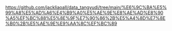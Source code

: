 https://github.com/jackliaoall/data_tangyudi/tree/main/%E6%9C%BA%E5%99%A8%E5%AD%A6%E4%B9%A0%E5%AE%9E%E8%AE%AD%E8%90%A5%EF%BC%88%E5%8E%9F%E7%90%86%2B%E5%A4%8D%E7%8E%B0%2B%E5%AE%9E%E9%AA%8C%EF%BC%89